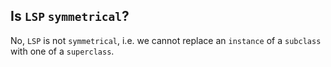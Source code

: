 Is `LSP` `symmetrical`?
---
No, `LSP` is not `symmetrical`, i.e. we cannot replace an `instance` of a `subclass` with one of a `superclass`.